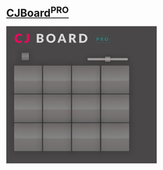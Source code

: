 # [CJBoard<sup>PRO</sup>](https://cjvillar.github.io/python_projects.html)
<img src="https://github.com/cjvillar/sound-board/blob/master/src/assets/soundboard.png" width= 400/>


